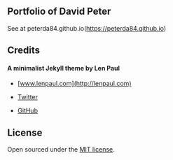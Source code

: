 ## Portfolio of David Peter

See at peterda84.github.io(https://peterda84.github.io)

## Credits

#### A minimalist Jekyll theme by Len Paul

* [www.lenpaul.com](http://lenpaul.com)

* [Twitter](https://twitter.com/paululele)

* [GitHub](https://github.com/LeNPaul)

## License

Open sourced under the [MIT license](https://github.com/LeNPaul/Millennial/blob/gh-pages/LICENSE.md).

